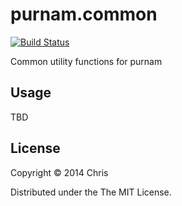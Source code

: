 # purnam.common

[![Build Status](https://travis-ci.org/purnam/purnam.common.png?branch=master)](https://travis-ci.org/purnam/purnam.common)

Common utility functions for purnam

## Usage

TBD

## License

Copyright © 2014 Chris

Distributed under the The MIT License.
